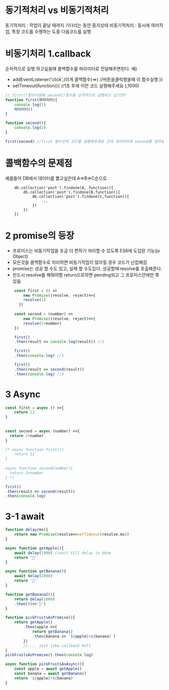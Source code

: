 # 동기적처리 vs 비동기적처리
동기적처리 : 작업이 끝날 때까지 기다리는 동안 중지상태
비동기적처리 : 동시에 여러작업, 특정 코드를 수행하는 도중 다음코드를 실행

# 비동기처리 1.callback
순차적으로 실행 하고싶을때 콜백함수를 파라미터로 전달해주면된다.
예)
- addEventListener('click',(이게 콜백함수)=>{
    //버튼을클릭했을때 이 함수실행
})
-  setTimeout(function(){
    //1초 후에 이런 코드 실행해주세요
},1000)

```javascript
// first()함수다음에 second()함수를 순차적으로 실행하고 싶으면?
function first(파라미터){
    console.log(1)
    파라미터()
}

function second(){
    console.log(2)
}

first(second) //first 함수안의 코드를 실행해주세요 근데 파라미터에 second를 집어넣어서요
```

# 콜백함수의 문제점
예를들어 DB에서 데이터를 뽑고싶은데 A=>B=>C순으로
```
    db.collection('post').findone(A, function(){
        db.collection('post').findone(B,function(){
            db.collection('post').findone(C,function(){
                ...
            })
        })
    })
```

# 2 promise의 등장
- 프로미스는 비동기작업을 조금 더 편하기 처리할 수 있도록 ES6에 도입된 기능(js Object)
- 모든것을 콜백함수로 처리하면 비동기작업이 많아질 경우 코드가 난잡해짐
- promise는 성공 할 수도 있고, 실패 할 수도있다. 성공할때 resolve를 호출해준다.
- 반드시 resolve를 해줘야함 return으로하면 pending되고 그 프로미스안에만 쭉 있음
```javascript
    const first = () =>
        new Promise((resolve, reject)=>{
        resolve(1)
  	  })
  	
    const second = (number) =>
        new Promise((resolve, reject)=>{
        resolve(2+number)
    })

    first()
    .then(result => console.log(result)) //1

    first()
    .then(console.log) //1

    first()
    .then(result => second(result))
    .then(console.log) //3


```

# 3 Async
```javascript
const first = async () =>{
    return 11
}
    
    
const second = async (number) =>{
  return 2+number
}

/* async function first(){
    return 11
}
    
async function second(number){
  return 2+number
} */

first()
.then(result => second(result))
.then(console.log)
```

# 3-1 await
```javascript
function delay(ms){
    return new Promise(resolve=>setTimeout(resolve,ms))
}

async function getApple(){
    await delay(1000) //wait till delay is done
    return '🍎'
}

async function getBanana(){
    await delay(1000)
    return '🍌'
}

function getBanana2(){
    return delay(1000)
    .then(()=>'🍌')
}

function pickFruitsAsPromise(){
    return getApple()
        .then(apple =>{
            return getBanana()
            .then(banana => `${apple}+${banana}`)
        })
        // ... just like callback hell
}
pickFruitsAsPromise().then(console.log)

async function pickFruitsAsAsync(){
    const apple = await getApple()
    const banana = await getBanana()
    return `${apple}+${banana}`
}

```